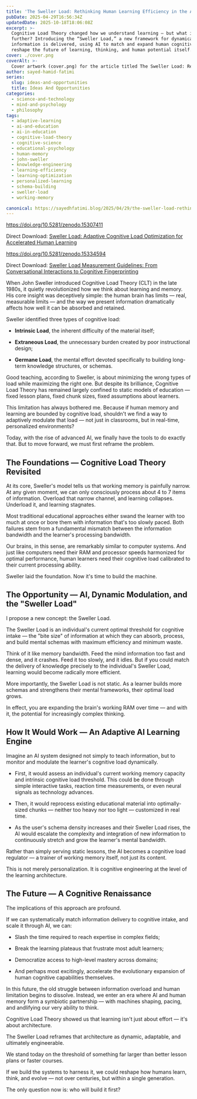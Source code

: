 ```yaml
---
title: 'The Sweller Load: Rethinking Human Learning Efficiency in the Age of AI'
pubDate: 2025-04-29T16:56:34Z
updatedDate: 2025-10-18T18:06:08Z
excerpt: >-
  Cognitive Load Theory changed how we understand learning — but what if we could push it even
  further? Introducing the “Sweller Load,” a new framework for dynamically optimizing how
  information is delivered, using AI to match and expand human cognitive bandwidth. This could
  reshape the future of learning, thinking, and human potential itself.
cover: ./cover.png
coverAlt: >-
  Cover artwork (cover.png) for the article titled The Sweller Load: Rethinking Human Learning Efficiency in the Age of AI.
author: sayed-hamid-fatimi
series:
  slug: ideas-and-opportunities
  title: Ideas And Opportunities
categories:
  - science-and-technology
  - mind-and-psychology
  - philosophy
tags:
  - adaptive-learning
  - ai-and-education
  - ai-in-education
  - cognitive-load-theory
  - cognitive-science
  - educational-psychology
  - human-memory
  - john-sweller
  - knowledge-engineering
  - learning-efficiency
  - learning-optimization
  - personalized-learning
  - schema-building
  - sweller-load
  - working-memory

canonical: https://sayedhfatimi.blog/2025/04/29/the-sweller-load-rethinking-human-learning-efficiency-in-the-age-of-ai/
---
```


https://doi.org/10.5281/zenodo.15307411

Direct Download: [Sweller Load: Adaptive Cognitive Load Optimization for Accelerated Human Learning](/assets/docs/Sweller_Load__Adaptive_Cognitive_Load_Optimization_for_Accelerated_Human_Learning.pdf)

https://doi.org/10.5281/zenodo.15334594

Direct Download: [Sweller Load Measurement Guidelines: From Conversational Interactions to Cognitive Fingerprinting](/assets/docs/Sweller_Load_Measurement_Guidelines__From_Conversational_Interactions_to_Cognitive_Fingerprinting.pdf)

When John Sweller introduced Cognitive Load Theory (CLT) in the late 1980s, it quietly revolutionized how we think about learning and memory. His core insight was deceptively simple: the human brain has limits — real, measurable limits — and the way we present information dramatically affects how well it can be absorbed and retained.

Sweller identified three types of cognitive load:

- **Intrinsic Load**, the inherent difficulty of the material itself;

- **Extraneous Load**, the unnecessary burden created by poor instructional design;

- **Germane Load**, the mental effort devoted specifically to building long-term knowledge structures, or schemas.

Good teaching, according to Sweller, is about minimizing the wrong types of load while maximizing the right one. But despite its brilliance, Cognitive Load Theory has remained largely confined to static models of education — fixed lesson plans, fixed chunk sizes, fixed assumptions about learners.

This limitation has always bothered me. Because if human memory and learning are bounded by cognitive load, shouldn't we find a way to adaptively modulate that load — not just in classrooms, but in real-time, personalized environments?

Today, with the rise of advanced AI, we finally have the tools to do exactly that. But to move forward, we must first reframe the problem.

## The Foundations — Cognitive Load Theory Revisited

At its core, Sweller's model tells us that working memory is painfully narrow. At any given moment, we can only consciously process about 4 to 7 items of information. Overload that narrow channel, and learning collapses. Underload it, and learning stagnates.

Most traditional educational approaches either swand the learner with too much at once or bore them with information that's too slowly paced. Both failures stem from a fundamental mismatch between the information bandwidth and the learner's processing bandwidth.

Our brains, in this sense, are remarkably similar to computer systems. And just like computers need their RAM and processor speeds harmonized for optimal performance, human learners need their cognitive load calibrated to their current processing ability.

Sweller laid the foundation. Now it's time to build the machine.

## The Opportunity — AI, Dynamic Modulation, and the "Sweller Load"

I propose a new concept: the Sweller Load.

The Sweller Load is an individual's current optimal threshold for cognitive intake — the "bite size" of information at which they can absorb, process, and build mental schemas with maximum efficiency and minimum waste.

Think of it like memory bandwidth. Feed the mind information too fast and dense, and it crashes. Feed it too slowly, and it idles. But if you could match the delivery of knowledge precisely to the individual's Sweller Load, learning would become radically more efficient.

More importantly, the Sweller Load is not static. As a learner builds more schemas and strengthens their mental frameworks, their optimal load grows.

In effect, you are expanding the brain's working RAM over time — and with it, the potential for increasingly complex thinking.

## How It Would Work — An Adaptive AI Learning Engine

Imagine an AI system designed not simply to teach information, but to monitor and modulate the learner's cognitive load dynamically.

- First, it would assess an individual's current working memory capacity and intrinsic cognitive load threshold. This could be done through simple interactive tasks, reaction time measurements, or even neural signals as technology advances.

- Then, it would reprocess existing educational material into optimally-sized chunks — neither too heavy nor too light — customized in real time.

- As the user's schema density increases and their Sweller Load rises, the AI would escalate the complexity and integration of new information to continuously stretch and grow the learner's mental bandwidth.

Rather than simply serving static lessons, the AI becomes a cognitive load regulator — a trainer of working memory itself, not just its content.

This is not merely personalization. It is cognitive engineering at the level of the learning architecture.

## The Future — A Cognitive Renaissance

The implications of this approach are profound.

If we can systematically match information delivery to cognitive intake, and scale it through AI, we can:

- Slash the time required to reach expertise in complex fields;

- Break the learning plateaus that frustrate most adult learners;

- Democratize access to high-level mastery across domains;

- And perhaps most excitingly, accelerate the evolutionary expansion of human cognitive capabilities themselves.

In this future, the old struggle between information overload and human limitation begins to dissolve. Instead, we enter an era where AI and human memory form a symbiotic partnership — with machines shaping, pacing, and andlifying our very ability to think.

Cognitive Load Theory showed us that learning isn't just about effort — it's about architecture.

The Sweller Load reframes that architecture as dynamic, adaptable, and ultimately engineerable.

We stand today on the threshold of something far larger than better lesson plans or faster courses.

If we build the systems to harness it, we could reshape how humans learn, think, and evolve — not over centuries, but within a single generation.

The only question now is: who will build it first?
